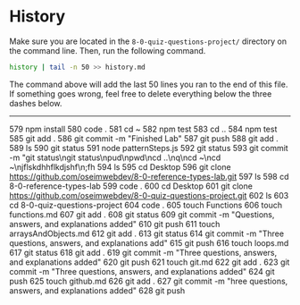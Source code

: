 # History

Make sure you are located in the `8-0-quiz-questions-project/` directory on the command line. Then, run the following command.

```bash
history | tail -n 50 >> history.md
```

The command above will add the last 50 lines you ran to the end of this file. If something goes wrong, feel free to delete everything below the three dashes below.

---
  579  npm install
  580  code .
  581  cd ~
  582  npm test
  583  cd ..
  584  npm test
  585  git add .
  586  git commit -m "Finished Lab"
  587  git push
  588  git add .
  589  ls
  590  git status
  591  node patternSteps.js
  592  git status
  593  git commit -m "git status\ngit status\npud\npwd\ncd ..\nq\ncd ~\ncd ~\njflskdhhflkdjshf\n;fh
  594  ls
  595  cd Desktop
  596  git clone https://github.com/oseimwebdev/8-0-reference-types-lab.git
  597  ls
  598  cd 8-0-reference-types-lab
  599  code .
  600  cd Desktop
  601  git clone https://github.com/oseimwebdev/8-0-quiz-questions-project.git
  602  ls
  603  cd 8-0-quiz-questions-project
  604  code .
  605  touch Functions
  606  touch functions.md
  607  git add .
  608  git status
  609  git commit -m "Questions, answers, and explanations added"
  610  git push
  611  touch arraysAndObjects.md
  612  git add .
  613  git status
  614  git commit -m "Three questions, answers, and explanations add"
  615  git push
  616  touch loops.md
  617  git status
  618  git add .
  619  git commit -m "Three questions, answers, and explanations added"
  620  git push
  621  touch git.md
  622  git add .
  623  git commit -m "Three questions, answers, and explanations added"
  624  git push
  625  touch github.md
  626  git add .
  627  git commit -m "hree questions, answers, and explanations added"
  628  git push
